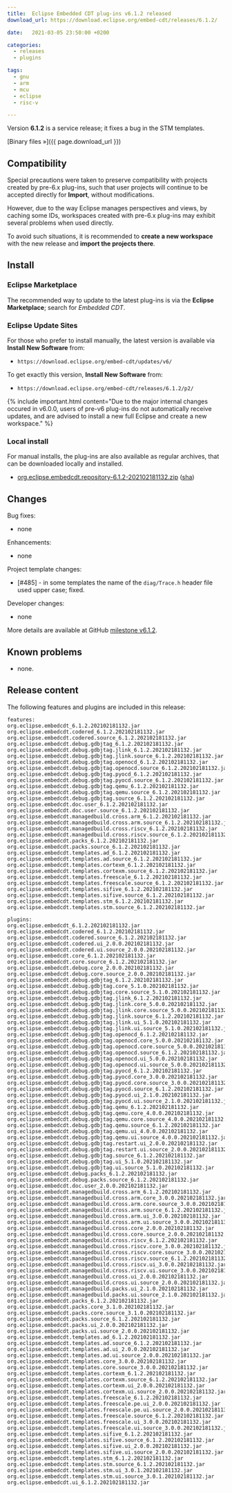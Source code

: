 ```yaml
---
title:  Eclipse Embedded CDT plug-ins v6.1.2 released
download_url: https://download.eclipse.org/embed-cdt/releases/6.1.2/

date:   2021-03-05 23:50:00 +0200

categories:
  - releases
  - plugins

tags:
  - gnu
  - arm
  - mcu
  - eclipse
  - risc-v

---
```


Version **6.1.2** is a service release; it fixes a bug in the STM templates.

[Binary files »]({{ page.download_url }})

## Compatibility

Special precautions were taken to preserve compatibility with projects
created by pre-6.x plug-ins, such that user projects will continue to
be accepted directly for **Import**, without modifications.

However, due to the way Eclipse manages perspectives and views, by
caching some IDs, workspaces created with pre-6.x plug-ins may exhibit
several problems when used directly.

To avoid such situations, it is recommended to **create a new workspace**
with the new release and **import the projects there**.

## Install

### Eclipse Marketplace

The recommended way to update to the latest plug-ins is via the
**Eclipse Marketplace**; search for _Embedded CDT_.

### Eclipse Update Sites

For those who prefer to install manually, the latest version is available
via **Install New Software** from:

- `https://download.eclipse.org/embed-cdt/updates/v6/`

To get exactly this version, **Install New Software** from:

- `https://download.eclipse.org/embed-cdt/releases/6.1.2/p2/`

{% include important.html content="Due to the major internal changes occured in
v6.0.0, users of pre-v6 plug-ins do not automatically receive updates,
and are advised to install a new full Eclipse and create a new
workspace." %}

### Local install

For manual installs, the plug-ins are also available as regular archives,
that can be downloaded locally and installed.

- [org.eclipse.embedcdt.repository-6.1.2-202102181132.zip](https://www.eclipse.org/downloads/download.php?file=/embed-cdt/releases/6.1.2/org.eclipse.embedcdt.repository-6.1.2-202102181132.zip)
([sha](https://www.eclipse.org/downloads/download.php?file=/embed-cdt/releases/6.1.2/org.eclipse.embedcdt.repository-6.1.2-202102181132.zip.sha))

## Changes

Bug fixes:

- none

Enhancements:

- none

Project template changes:

- [#485] - in some templates the name of the `diag/Trace.h` header file
  used upper case; fixed.

Developer changes:

- none

More details are available at GitHub [milestone v6.1.2](https://github.com/eclipse-embed-cdt/eclipse-plugins/milestone/26?closed=1).

## Known problems

- none.

## Release content

The following features and plugins are included in this release:

```
features:
org.eclipse.embedcdt_6.1.2.202102181132.jar
org.eclipse.embedcdt.codered_6.1.2.202102181132.jar
org.eclipse.embedcdt.codered.source_6.1.2.202102181132.jar
org.eclipse.embedcdt.debug.gdbjtag_6.1.2.202102181132.jar
org.eclipse.embedcdt.debug.gdbjtag.jlink_6.1.2.202102181132.jar
org.eclipse.embedcdt.debug.gdbjtag.jlink.source_6.1.2.202102181132.jar
org.eclipse.embedcdt.debug.gdbjtag.openocd_6.1.2.202102181132.jar
org.eclipse.embedcdt.debug.gdbjtag.openocd.source_6.1.2.202102181132.jar
org.eclipse.embedcdt.debug.gdbjtag.pyocd_6.1.2.202102181132.jar
org.eclipse.embedcdt.debug.gdbjtag.pyocd.source_6.1.2.202102181132.jar
org.eclipse.embedcdt.debug.gdbjtag.qemu_6.1.2.202102181132.jar
org.eclipse.embedcdt.debug.gdbjtag.qemu.source_6.1.2.202102181132.jar
org.eclipse.embedcdt.debug.gdbjtag.source_6.1.2.202102181132.jar
org.eclipse.embedcdt.doc.user_6.1.2.202102181132.jar
org.eclipse.embedcdt.doc.user.source_6.1.2.202102181132.jar
org.eclipse.embedcdt.managedbuild.cross.arm_6.1.2.202102181132.jar
org.eclipse.embedcdt.managedbuild.cross.arm.source_6.1.2.202102181132.jar
org.eclipse.embedcdt.managedbuild.cross.riscv_6.1.2.202102181132.jar
org.eclipse.embedcdt.managedbuild.cross.riscv.source_6.1.2.202102181132.jar
org.eclipse.embedcdt.packs_6.1.2.202102181132.jar
org.eclipse.embedcdt.packs.source_6.1.2.202102181132.jar
org.eclipse.embedcdt.templates.ad_6.1.2.202102181132.jar
org.eclipse.embedcdt.templates.ad.source_6.1.2.202102181132.jar
org.eclipse.embedcdt.templates.cortexm_6.1.2.202102181132.jar
org.eclipse.embedcdt.templates.cortexm.source_6.1.2.202102181132.jar
org.eclipse.embedcdt.templates.freescale_6.1.2.202102181132.jar
org.eclipse.embedcdt.templates.freescale.source_6.1.2.202102181132.jar
org.eclipse.embedcdt.templates.sifive_6.1.2.202102181132.jar
org.eclipse.embedcdt.templates.sifive.source_6.1.2.202102181132.jar
org.eclipse.embedcdt.templates.stm_6.1.2.202102181132.jar
org.eclipse.embedcdt.templates.stm.source_6.1.2.202102181132.jar

plugins:
org.eclipse.embedcdt_6.1.2.202102181132.jar
org.eclipse.embedcdt.codered_6.1.2.202102181132.jar
org.eclipse.embedcdt.codered.source_6.1.2.202102181132.jar
org.eclipse.embedcdt.codered.ui_2.0.0.202102181132.jar
org.eclipse.embedcdt.codered.ui.source_2.0.0.202102181132.jar
org.eclipse.embedcdt.core_6.1.2.202102181132.jar
org.eclipse.embedcdt.core.source_6.1.2.202102181132.jar
org.eclipse.embedcdt.debug.core_2.0.0.202102181132.jar
org.eclipse.embedcdt.debug.core.source_2.0.0.202102181132.jar
org.eclipse.embedcdt.debug.gdbjtag_6.1.2.202102181132.jar
org.eclipse.embedcdt.debug.gdbjtag.core_5.1.0.202102181132.jar
org.eclipse.embedcdt.debug.gdbjtag.core.source_5.1.0.202102181132.jar
org.eclipse.embedcdt.debug.gdbjtag.jlink_6.1.2.202102181132.jar
org.eclipse.embedcdt.debug.gdbjtag.jlink.core_5.0.0.202102181132.jar
org.eclipse.embedcdt.debug.gdbjtag.jlink.core.source_5.0.0.202102181132.jar
org.eclipse.embedcdt.debug.gdbjtag.jlink.source_6.1.2.202102181132.jar
org.eclipse.embedcdt.debug.gdbjtag.jlink.ui_5.1.0.202102181132.jar
org.eclipse.embedcdt.debug.gdbjtag.jlink.ui.source_5.1.0.202102181132.jar
org.eclipse.embedcdt.debug.gdbjtag.openocd_6.1.2.202102181132.jar
org.eclipse.embedcdt.debug.gdbjtag.openocd.core_5.0.0.202102181132.jar
org.eclipse.embedcdt.debug.gdbjtag.openocd.core.source_5.0.0.202102181132.jar
org.eclipse.embedcdt.debug.gdbjtag.openocd.source_6.1.2.202102181132.jar
org.eclipse.embedcdt.debug.gdbjtag.openocd.ui_5.0.0.202102181132.jar
org.eclipse.embedcdt.debug.gdbjtag.openocd.ui.source_5.0.0.202102181132.jar
org.eclipse.embedcdt.debug.gdbjtag.pyocd_6.1.2.202102181132.jar
org.eclipse.embedcdt.debug.gdbjtag.pyocd.core_3.0.0.202102181132.jar
org.eclipse.embedcdt.debug.gdbjtag.pyocd.core.source_3.0.0.202102181132.jar
org.eclipse.embedcdt.debug.gdbjtag.pyocd.source_6.1.2.202102181132.jar
org.eclipse.embedcdt.debug.gdbjtag.pyocd.ui_2.1.0.202102181132.jar
org.eclipse.embedcdt.debug.gdbjtag.pyocd.ui.source_2.1.0.202102181132.jar
org.eclipse.embedcdt.debug.gdbjtag.qemu_6.1.2.202102181132.jar
org.eclipse.embedcdt.debug.gdbjtag.qemu.core_4.0.0.202102181132.jar
org.eclipse.embedcdt.debug.gdbjtag.qemu.core.source_4.0.0.202102181132.jar
org.eclipse.embedcdt.debug.gdbjtag.qemu.source_6.1.2.202102181132.jar
org.eclipse.embedcdt.debug.gdbjtag.qemu.ui_4.0.0.202102181132.jar
org.eclipse.embedcdt.debug.gdbjtag.qemu.ui.source_4.0.0.202102181132.jar
org.eclipse.embedcdt.debug.gdbjtag.restart.ui_2.0.0.202102181132.jar
org.eclipse.embedcdt.debug.gdbjtag.restart.ui.source_2.0.0.202102181132.jar
org.eclipse.embedcdt.debug.gdbjtag.source_6.1.2.202102181132.jar
org.eclipse.embedcdt.debug.gdbjtag.ui_5.1.0.202102181132.jar
org.eclipse.embedcdt.debug.gdbjtag.ui.source_5.1.0.202102181132.jar
org.eclipse.embedcdt.debug.packs_6.1.2.202102181132.jar
org.eclipse.embedcdt.debug.packs.source_6.1.2.202102181132.jar
org.eclipse.embedcdt.doc.user_2.0.0.202102181132.jar
org.eclipse.embedcdt.managedbuild.cross.arm_6.1.2.202102181132.jar
org.eclipse.embedcdt.managedbuild.cross.arm.core_3.0.0.202102181132.jar
org.eclipse.embedcdt.managedbuild.cross.arm.core.source_3.0.0.202102181132.jar
org.eclipse.embedcdt.managedbuild.cross.arm.source_6.1.2.202102181132.jar
org.eclipse.embedcdt.managedbuild.cross.arm.ui_3.0.0.202102181132.jar
org.eclipse.embedcdt.managedbuild.cross.arm.ui.source_3.0.0.202102181132.jar
org.eclipse.embedcdt.managedbuild.cross.core_2.0.0.202102181132.jar
org.eclipse.embedcdt.managedbuild.cross.core.source_2.0.0.202102181132.jar
org.eclipse.embedcdt.managedbuild.cross.riscv_6.1.2.202102181132.jar
org.eclipse.embedcdt.managedbuild.cross.riscv.core_3.0.0.202102181132.jar
org.eclipse.embedcdt.managedbuild.cross.riscv.core.source_3.0.0.202102181132.jar
org.eclipse.embedcdt.managedbuild.cross.riscv.source_6.1.2.202102181132.jar
org.eclipse.embedcdt.managedbuild.cross.riscv.ui_3.0.0.202102181132.jar
org.eclipse.embedcdt.managedbuild.cross.riscv.ui.source_3.0.0.202102181132.jar
org.eclipse.embedcdt.managedbuild.cross.ui_2.0.0.202102181132.jar
org.eclipse.embedcdt.managedbuild.cross.ui.source_2.0.0.202102181132.jar
org.eclipse.embedcdt.managedbuild.packs.ui_2.1.0.202102181132.jar
org.eclipse.embedcdt.managedbuild.packs.ui.source_2.1.0.202102181132.jar
org.eclipse.embedcdt.packs_6.1.2.202102181132.jar
org.eclipse.embedcdt.packs.core_3.1.0.202102181132.jar
org.eclipse.embedcdt.packs.core.source_3.1.0.202102181132.jar
org.eclipse.embedcdt.packs.source_6.1.2.202102181132.jar
org.eclipse.embedcdt.packs.ui_2.0.0.202102181132.jar
org.eclipse.embedcdt.packs.ui.source_2.0.0.202102181132.jar
org.eclipse.embedcdt.templates.ad_6.1.2.202102181132.jar
org.eclipse.embedcdt.templates.ad.source_6.1.2.202102181132.jar
org.eclipse.embedcdt.templates.ad.ui_2.0.0.202102181132.jar
org.eclipse.embedcdt.templates.ad.ui.source_2.0.0.202102181132.jar
org.eclipse.embedcdt.templates.core_3.0.0.202102181132.jar
org.eclipse.embedcdt.templates.core.source_3.0.0.202102181132.jar
org.eclipse.embedcdt.templates.cortexm_6.1.2.202102181132.jar
org.eclipse.embedcdt.templates.cortexm.source_6.1.2.202102181132.jar
org.eclipse.embedcdt.templates.cortexm.ui_2.0.0.202102181132.jar
org.eclipse.embedcdt.templates.cortexm.ui.source_2.0.0.202102181132.jar
org.eclipse.embedcdt.templates.freescale_6.1.2.202102181132.jar
org.eclipse.embedcdt.templates.freescale.pe.ui_2.0.0.202102181132.jar
org.eclipse.embedcdt.templates.freescale.pe.ui.source_2.0.0.202102181132.jar
org.eclipse.embedcdt.templates.freescale.source_6.1.2.202102181132.jar
org.eclipse.embedcdt.templates.freescale.ui_3.0.0.202102181132.jar
org.eclipse.embedcdt.templates.freescale.ui.source_3.0.0.202102181132.jar
org.eclipse.embedcdt.templates.sifive_6.1.2.202102181132.jar
org.eclipse.embedcdt.templates.sifive.source_6.1.2.202102181132.jar
org.eclipse.embedcdt.templates.sifive.ui_2.0.0.202102181132.jar
org.eclipse.embedcdt.templates.sifive.ui.source_2.0.0.202102181132.jar
org.eclipse.embedcdt.templates.stm_6.1.2.202102181132.jar
org.eclipse.embedcdt.templates.stm.source_6.1.2.202102181132.jar
org.eclipse.embedcdt.templates.stm.ui_3.0.1.202102181132.jar
org.eclipse.embedcdt.templates.stm.ui.source_3.0.1.202102181132.jar
org.eclipse.embedcdt.ui_6.1.2.202102181132.jar
```
